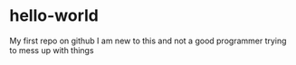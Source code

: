 # hello-world
My first repo on github
I am new to this and not a good programmer trying to mess up with things
